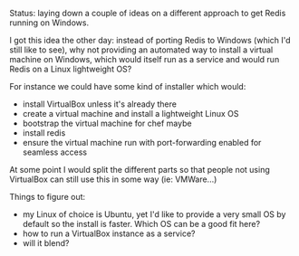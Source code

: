 
Status: laying down a couple of ideas on a different approach to get Redis running on Windows.

I got this idea the other day: instead of porting Redis to Windows (which I'd still like to see), why not providing an automated way to install a virtual machine on Windows, which would itself run as a service and would run Redis on a Linux lightweight OS?

For instance we could have some kind of installer which would:
- install VirtualBox unless it's already there
- create a virtual machine and install a lightweight Linux OS
- bootstrap the virtual machine for chef maybe
- install redis
- ensure the virtual machine run with port-forwarding enabled for seamless access

At some point I would split the different parts so that people not using VirtualBox can still use this in some way (ie: VMWare...)

Things to figure out:
- my Linux of choice is Ubuntu, yet I'd like to provide a very small OS by default so the install is faster. Which OS can be a good fit here?
- how to run a VirtualBox instance as a service?
- will it blend?